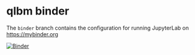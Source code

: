 # qlbm binder

The `binder` branch contains the configuration for running JupyterLab on https://mybinder.org

[![Binder](http://mybinder.org/badge_logo.svg)](https://mybinder.org/v2/gh/mmoelle1/qlbm/main?urlpath=lab/tree/demos/simulation/collisionless_simulation.ipynb)

